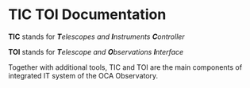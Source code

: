 # TIC TOI Documentation
**TIC** stands for _**T**elescopes and **I**nstruments **C**ontroller_

**TOI** stands for _**T**elescope and **O**bservations **I**nterface_

Together with additional tools, TIC and TOI are the main components  of integrated IT system of 
the OCA Observatory.

